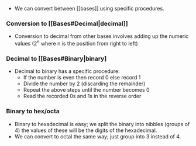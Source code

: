 - We can convert between [[bases]] using specific procedures.
### Conversion to [[Bases#Decimal|decimal]]
- Conversion to decimal from other bases involves adding up the numeric values ($2^n$ where n is the position from right to left)
### Decimal to [[Bases#Binary|binary]
- Decimal to binary has a specific procedure:
	- If the number is even then record 0 else record 1  
	- Divide the number by 2 (discarding the remainder)  
	- Repeat the above steps until the number becomes 0  
	- Read the recorded 0s and 1s in the reverse order
### Binary to hex/octa
- Binary to hexadecimal is easy; we split the binary into nibbles (groups of 4) the values of these will be the digits of the hexadecimal.
- We can convert to octal the same way; just group into 3 instead of 4.